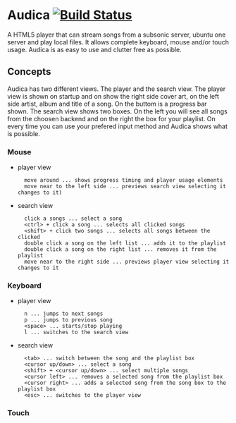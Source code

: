Audica [![Build Status](https://travis-ci.org/Dica-Developer/HtmlPlayer.png?branch=master)](https://travis-ci.org/Dica-Developer/HtmlPlayer)
=====

A HTML5 player that can stream songs from a subsonic server, ubuntu one server and play local files.
It allows complete keyboard, mouse and/or touch usage. Audica is as easy to use and clutter free
as possible.

Concepts
-------

Audica has two different views. The player and the search view. The player view is shown on startup and
on show the right side cover art, on the left side artist, album and title of a song. On the buttom is
a progress bar shown. The search view shows two boxes. On the left you will see all songs from the choosen
backend and on the right the box for your playlist.
On every time you can use your prefered input method and Audica shows what is possible.

### Mouse

* player view

        move around ... shows progress timing and player usage elements
        move near to the left side ... previews search view selecting it changes to it)

* search view

        click a songs ... select a song
        <ctrl> + click a song ... selects all clicked songs
        <shift> + click two songs ... selects all songs between the clicked
        double click a song on the left list ... adds it to the playlist
        double click a song on the right list ... removes it from the playlist
        move near to the right side ... previews player view selecting it changes to it

### Keyboard

* player view

        n ... jumps to next songs
        p ... jumps to previous song
        <space> ... starts/stop playing
        l ... switches to the search view

* search view

        <tab> ... switch between the song and the playlist box
        <cursor up/down> ... select a song
        <shift> + <cursor up/down> ... select multiple songs
        <cursor left> ... removes a selected song from the playlist box
        <cursor right> ... adds a selected song from the song box to the playlist box
        <esc> ... switches to the player view

### Touch
